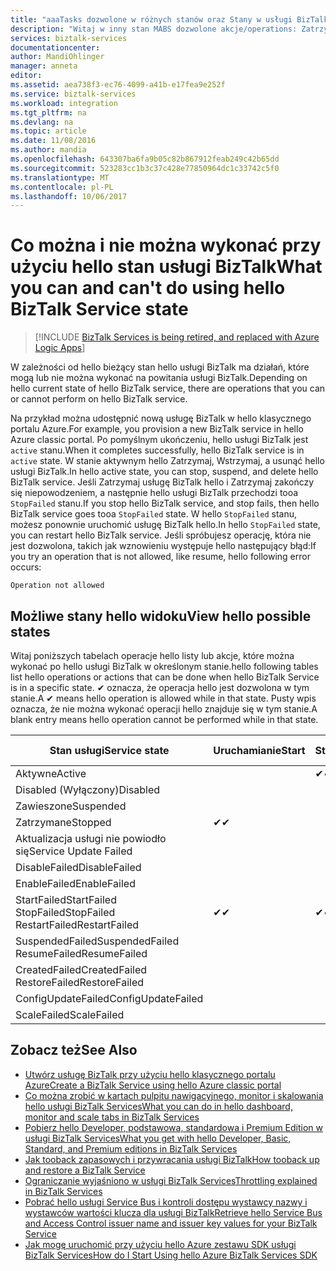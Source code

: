 ```yaml
---
title: "aaaTasks dozwolone w różnych stanów oraz Stany w usługi BizTalk Services | Dokumentacja firmy Microsoft"
description: "Witaj w inny stan MABS dozwolone akcje/operations: Zatrzymaj, start, uruchom ponownie, wstrzymać, wznowić, Usuń, skalowania, aktualizacji konfiguracji i tworzenia kopii zapasowej"
services: biztalk-services
documentationcenter: 
author: MandiOhlinger
manager: anneta
editor: 
ms.assetid: aea738f3-ec76-4099-a41b-e17fea9e252f
ms.service: biztalk-services
ms.workload: integration
ms.tgt_pltfrm: na
ms.devlang: na
ms.topic: article
ms.date: 11/08/2016
ms.author: mandia
ms.openlocfilehash: 643307ba6fa9b05c82b867912feab249c42b65dd
ms.sourcegitcommit: 523283cc1b3c37c428e77850964dc1c33742c5f0
ms.translationtype: MT
ms.contentlocale: pl-PL
ms.lasthandoff: 10/06/2017
---
```

# <a name="what-you-can-and-cant-do-using-hello-biztalk-service-state"></a><span data-ttu-id="ae900-103">Co można i nie można wykonać przy użyciu hello stan usługi BizTalk</span><span class="sxs-lookup"><span data-stu-id="ae900-103">What you can and can't do using hello BizTalk Service state</span></span>

> [!INCLUDE [BizTalk Services is being retired, and replaced with Azure Logic Apps](../../includes/biztalk-services-retirement.md)]

<span data-ttu-id="ae900-104">W zależności od hello bieżący stan hello usługi BizTalk ma działań, które mogą lub nie można wykonać na powitania usługi BizTalk.</span><span class="sxs-lookup"><span data-stu-id="ae900-104">Depending on hello current state of hello BizTalk service, there are operations that you can or cannot perform on hello BizTalk service.</span></span>

<span data-ttu-id="ae900-105">Na przykład można udostępnić nową usługę BizTalk w hello klasycznego portalu Azure.</span><span class="sxs-lookup"><span data-stu-id="ae900-105">For example, you provision a new BizTalk service in hello Azure classic portal.</span></span> <span data-ttu-id="ae900-106">Po pomyślnym ukończeniu, hello usługi BizTalk jest `active` stanu.</span><span class="sxs-lookup"><span data-stu-id="ae900-106">When it completes successfully, hello BizTalk service is in `active` state.</span></span> <span data-ttu-id="ae900-107">W stanie aktywnym hello Zatrzymaj, Wstrzymaj, a usunąć hello usługi BizTalk.</span><span class="sxs-lookup"><span data-stu-id="ae900-107">In hello active state, you can stop, suspend, and delete hello BizTalk service.</span></span> <span data-ttu-id="ae900-108">Jeśli Zatrzymaj usługę BizTalk hello i Zatrzymaj zakończy się niepowodzeniem, a następnie hello usługi BizTalk przechodzi tooa `StopFailed` stanu.</span><span class="sxs-lookup"><span data-stu-id="ae900-108">If you stop hello BizTalk service, and stop fails, then hello BizTalk service goes tooa `StopFailed` state.</span></span> <span data-ttu-id="ae900-109">W hello `StopFailed` stanu, możesz ponownie uruchomić usługę BizTalk hello.</span><span class="sxs-lookup"><span data-stu-id="ae900-109">In hello `StopFailed` state, you can restart hello BizTalk service.</span></span> <span data-ttu-id="ae900-110">Jeśli spróbujesz operację, która nie jest dozwolona, takich jak wznowieniu występuje hello następujący błąd:</span><span class="sxs-lookup"><span data-stu-id="ae900-110">If you try an operation that is not allowed, like resume, hello following error occurs:</span></span>

`Operation not allowed`

## <a name="view-hello-possible-states"></a><span data-ttu-id="ae900-111">Możliwe stany hello widoku</span><span class="sxs-lookup"><span data-stu-id="ae900-111">View hello possible states</span></span>

<span data-ttu-id="ae900-112">Witaj poniższych tabelach operacje hello listy lub akcje, które można wykonać po hello usługi BizTalk w określonym stanie.</span><span class="sxs-lookup"><span data-stu-id="ae900-112">hello following tables list hello operations or actions that can be done when hello BizTalk Service is in a specific state.</span></span> <span data-ttu-id="ae900-113">✔ oznacza, że operacja hello jest dozwolona w tym stanie.</span><span class="sxs-lookup"><span data-stu-id="ae900-113">A ✔ means hello operation is allowed while in that state.</span></span> <span data-ttu-id="ae900-114">Pusty wpis oznacza, że nie można wykonać operacji hello znajduje się w tym stanie.</span><span class="sxs-lookup"><span data-stu-id="ae900-114">A blank entry means hello operation cannot be performed while in that state.</span></span>

| <span data-ttu-id="ae900-115">Stan usługi</span><span class="sxs-lookup"><span data-stu-id="ae900-115">Service state</span></span> | <span data-ttu-id="ae900-116">Uruchamianie</span><span class="sxs-lookup"><span data-stu-id="ae900-116">Start</span></span> | <span data-ttu-id="ae900-117">Stop</span><span class="sxs-lookup"><span data-stu-id="ae900-117">Stop</span></span> | <span data-ttu-id="ae900-118">Ponowne uruchamianie</span><span class="sxs-lookup"><span data-stu-id="ae900-118">Restart</span></span> | <span data-ttu-id="ae900-119">Wstrzymaj</span><span class="sxs-lookup"><span data-stu-id="ae900-119">Suspend</span></span> | <span data-ttu-id="ae900-120">Resume</span><span class="sxs-lookup"><span data-stu-id="ae900-120">Resume</span></span> | <span data-ttu-id="ae900-121">Usuwanie</span><span class="sxs-lookup"><span data-stu-id="ae900-121">Delete</span></span> | <span data-ttu-id="ae900-122">Skalowanie</span><span class="sxs-lookup"><span data-stu-id="ae900-122">Scale</span></span> | <span data-ttu-id="ae900-123">Aktualizacja</span><span class="sxs-lookup"><span data-stu-id="ae900-123">Update</span></span> <br/> <span data-ttu-id="ae900-124">Konfiguracja</span><span class="sxs-lookup"><span data-stu-id="ae900-124">Configuration</span></span> | <span data-ttu-id="ae900-125">Tworzenie kopii zapasowych</span><span class="sxs-lookup"><span data-stu-id="ae900-125">Backup</span></span> |
| --- | --- | --- | --- | --- | --- | --- |--- | --- | --- |
| <span data-ttu-id="ae900-126">Aktywne</span><span class="sxs-lookup"><span data-stu-id="ae900-126">Active</span></span> |  | <span data-ttu-id="ae900-127">✔</span><span class="sxs-lookup"><span data-stu-id="ae900-127">✔</span></span> | <span data-ttu-id="ae900-128">✔</span><span class="sxs-lookup"><span data-stu-id="ae900-128">✔</span></span> | <span data-ttu-id="ae900-129">✔</span><span class="sxs-lookup"><span data-stu-id="ae900-129">✔</span></span> |  | <span data-ttu-id="ae900-130">✔</span><span class="sxs-lookup"><span data-stu-id="ae900-130">✔</span></span> |<span data-ttu-id="ae900-131">✔</span><span class="sxs-lookup"><span data-stu-id="ae900-131">✔</span></span> |<span data-ttu-id="ae900-132">✔</span><span class="sxs-lookup"><span data-stu-id="ae900-132">✔</span></span> |<span data-ttu-id="ae900-133">✔</span><span class="sxs-lookup"><span data-stu-id="ae900-133">✔</span></span> |
| <span data-ttu-id="ae900-134">Disabled (Wyłączony)</span><span class="sxs-lookup"><span data-stu-id="ae900-134">Disabled</span></span> |  |  |  |  |  | <span data-ttu-id="ae900-135">✔</span><span class="sxs-lookup"><span data-stu-id="ae900-135">✔</span></span> | |  |  | 
| <span data-ttu-id="ae900-136">Zawieszone</span><span class="sxs-lookup"><span data-stu-id="ae900-136">Suspended</span></span> |  |  |  |  | <span data-ttu-id="ae900-137">✔</span><span class="sxs-lookup"><span data-stu-id="ae900-137">✔</span></span> | <span data-ttu-id="ae900-138">✔</span><span class="sxs-lookup"><span data-stu-id="ae900-138">✔</span></span> | |  | <span data-ttu-id="ae900-139">✔</span><span class="sxs-lookup"><span data-stu-id="ae900-139">✔</span></span> |
| <span data-ttu-id="ae900-140">Zatrzymane</span><span class="sxs-lookup"><span data-stu-id="ae900-140">Stopped</span></span> | <span data-ttu-id="ae900-141">✔</span><span class="sxs-lookup"><span data-stu-id="ae900-141">✔</span></span> |  | <span data-ttu-id="ae900-142">✔</span><span class="sxs-lookup"><span data-stu-id="ae900-142">✔</span></span> |  |  | <span data-ttu-id="ae900-143">✔</span><span class="sxs-lookup"><span data-stu-id="ae900-143">✔</span></span> | |  | <span data-ttu-id="ae900-144">✔</span><span class="sxs-lookup"><span data-stu-id="ae900-144">✔</span></span> |
| <span data-ttu-id="ae900-145">Aktualizacja usługi nie powiodło się</span><span class="sxs-lookup"><span data-stu-id="ae900-145">Service Update Failed</span></span> |  |  |  |  |  | <span data-ttu-id="ae900-146">✔</span><span class="sxs-lookup"><span data-stu-id="ae900-146">✔</span></span> | |  |  | 
| <span data-ttu-id="ae900-147">DisableFailed</span><span class="sxs-lookup"><span data-stu-id="ae900-147">DisableFailed</span></span> |  |  |  |  |  | <span data-ttu-id="ae900-148">✔</span><span class="sxs-lookup"><span data-stu-id="ae900-148">✔</span></span> | |  |  | 
| <span data-ttu-id="ae900-149">EnableFailed</span><span class="sxs-lookup"><span data-stu-id="ae900-149">EnableFailed</span></span> |  |  |  |  |  | <span data-ttu-id="ae900-150">✔</span><span class="sxs-lookup"><span data-stu-id="ae900-150">✔</span></span> | |  |  | 
| <span data-ttu-id="ae900-151">StartFailed</span><span class="sxs-lookup"><span data-stu-id="ae900-151">StartFailed</span></span> <br/> <span data-ttu-id="ae900-152">StopFailed</span><span class="sxs-lookup"><span data-stu-id="ae900-152">StopFailed</span></span> <br/> <span data-ttu-id="ae900-153">RestartFailed</span><span class="sxs-lookup"><span data-stu-id="ae900-153">RestartFailed</span></span> | <span data-ttu-id="ae900-154">✔</span><span class="sxs-lookup"><span data-stu-id="ae900-154">✔</span></span> | <span data-ttu-id="ae900-155">✔</span><span class="sxs-lookup"><span data-stu-id="ae900-155">✔</span></span> | <span data-ttu-id="ae900-156">✔</span><span class="sxs-lookup"><span data-stu-id="ae900-156">✔</span></span> |  |  | <span data-ttu-id="ae900-157">✔</span><span class="sxs-lookup"><span data-stu-id="ae900-157">✔</span></span> | | <span data-ttu-id="ae900-158">✔</span><span class="sxs-lookup"><span data-stu-id="ae900-158">✔</span></span> | |
| <span data-ttu-id="ae900-159">SuspendedFailed</span><span class="sxs-lookup"><span data-stu-id="ae900-159">SuspendedFailed</span></span> <br/> <span data-ttu-id="ae900-160">ResumeFailed</span><span class="sxs-lookup"><span data-stu-id="ae900-160">ResumeFailed</span></span>|  |  |  | <span data-ttu-id="ae900-161">✔</span><span class="sxs-lookup"><span data-stu-id="ae900-161">✔</span></span> | <span data-ttu-id="ae900-162">✔</span><span class="sxs-lookup"><span data-stu-id="ae900-162">✔</span></span> | <span data-ttu-id="ae900-163">✔</span><span class="sxs-lookup"><span data-stu-id="ae900-163">✔</span></span> | |  |  | 
| <span data-ttu-id="ae900-164">CreatedFailed</span><span class="sxs-lookup"><span data-stu-id="ae900-164">CreatedFailed</span></span> <br/> <span data-ttu-id="ae900-165">RestoreFailed</span><span class="sxs-lookup"><span data-stu-id="ae900-165">RestoreFailed</span></span> |  |  |  |  |  | <span data-ttu-id="ae900-166">✔</span><span class="sxs-lookup"><span data-stu-id="ae900-166">✔</span></span> | |  |  | 
| <span data-ttu-id="ae900-167">ConfigUpdateFailed</span><span class="sxs-lookup"><span data-stu-id="ae900-167">ConfigUpdateFailed</span></span>  |  |  | <span data-ttu-id="ae900-168">✔</span><span class="sxs-lookup"><span data-stu-id="ae900-168">✔</span></span> |  |  | <span data-ttu-id="ae900-169">✔</span><span class="sxs-lookup"><span data-stu-id="ae900-169">✔</span></span> | |<span data-ttu-id="ae900-170">✔</span><span class="sxs-lookup"><span data-stu-id="ae900-170">✔</span></span> | |
| <span data-ttu-id="ae900-171">ScaleFailed</span><span class="sxs-lookup"><span data-stu-id="ae900-171">ScaleFailed</span></span> |  |  |  |  |  | <span data-ttu-id="ae900-172">✔</span><span class="sxs-lookup"><span data-stu-id="ae900-172">✔</span></span> |<span data-ttu-id="ae900-173">✔</span><span class="sxs-lookup"><span data-stu-id="ae900-173">✔</span></span> | |  |  | 



## <a name="see-also"></a><span data-ttu-id="ae900-174">Zobacz też</span><span class="sxs-lookup"><span data-stu-id="ae900-174">See Also</span></span>
* [<span data-ttu-id="ae900-175">Utwórz usługę BizTalk przy użyciu hello klasycznego portalu Azure</span><span class="sxs-lookup"><span data-stu-id="ae900-175">Create a BizTalk Service using hello Azure classic portal</span></span>](http://go.microsoft.com/fwlink/p/?LinkID=302280)<br/>
* [<span data-ttu-id="ae900-176">Co można zrobić w kartach pulpitu nawigacyjnego, monitor i skalowania hello usługi BizTalk Services</span><span class="sxs-lookup"><span data-stu-id="ae900-176">What you can do in hello dashboard, monitor and scale tabs in BizTalk Services</span></span>](http://go.microsoft.com/fwlink/p/?LinkID=302281)<br/>
* [<span data-ttu-id="ae900-177">Pobierz hello Developer, podstawowa, standardowa i Premium Edition w usługi BizTalk Services</span><span class="sxs-lookup"><span data-stu-id="ae900-177">What you get with hello Developer, Basic, Standard, and Premium editions in BizTalk Services</span></span>](http://go.microsoft.com/fwlink/p/?LinkID=302279)<br/>
* [<span data-ttu-id="ae900-178">Jak tooback zapasowych i przywracania usługi BizTalk</span><span class="sxs-lookup"><span data-stu-id="ae900-178">How tooback up and restore a BizTalk Service</span></span>](http://go.microsoft.com/fwlink/p/?LinkID=329873)<br/>
* [<span data-ttu-id="ae900-179">Ograniczanie wyjaśniono w usługi BizTalk Services</span><span class="sxs-lookup"><span data-stu-id="ae900-179">Throttling explained in BizTalk Services</span></span>](http://go.microsoft.com/fwlink/p/?LinkID=302282)<br/>
* [<span data-ttu-id="ae900-180">Pobrać hello usługi Service Bus i kontroli dostępu wystawcy nazwy i wystawców wartości klucza dla usługi BizTalk</span><span class="sxs-lookup"><span data-stu-id="ae900-180">Retrieve hello Service Bus and Access Control issuer name and issuer key values for your BizTalk Service</span></span>](http://go.microsoft.com/fwlink/p/?LinkID=303941)<br/>
* [<span data-ttu-id="ae900-181">Jak mogę uruchomić przy użyciu hello Azure zestawu SDK usługi BizTalk Services</span><span class="sxs-lookup"><span data-stu-id="ae900-181">How do I Start Using hello Azure BizTalk Services SDK</span></span>](http://go.microsoft.com/fwlink/p/?LinkID=302335)


